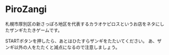 # PiroZangi
札幌市厚別区の新さっぽろ地区を代表するカラオケピロスというお店をネタにしたザンギたたきゲームです。

STARTボタンを押したら、あとはひたすらザンギをたたいてください。
あ、ザンギ以外の人をたたくと減点になるので注意しましょう。

